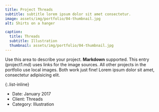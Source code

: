 ```yaml
---
title: Project Threads
subtitle: subtitle lorem ipsum dolor sit amet consectetur.
image: assets/img/portfolio/04-thumbnail.jpg
alt: Shirts on a hanger

caption:
  title: Threads
  subtitle: Illustration
  thumbnail: assets/img/portfolio/04-thumbnail.jpg
---
```


Use this area to describe your project. **Markdown** supported. This entry (project1.md) uses links for the image sources. All other projects in the portfolio use local images. Both work just fine! Lorem ipsum dolor sit amet, consectetur adipisicing elit.

{:.list-inline}

- Date: January 2017
- Client: Threads
- Category: Illustration
